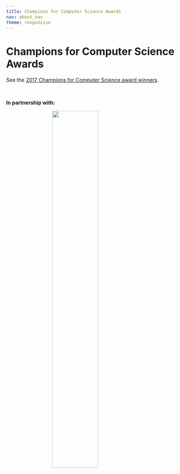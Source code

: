 ```yaml
---
title: Champions for Computer Science Awards
nav: about_nav
theme: responsive
---
```


<a id="top"></a>

# Champions for Computer Science Awards

See the [2017 Champions for Computer Science award winners](/awards/2017). 

<div class="row">
  <div class="col-md-12">
    <br>
    <p class="text-center"><strong>In partnership with:</strong></p> 
    <img src="/images/avatars/computer_science_teachers_association.jpg" width="50%" style="margin: 0 25%"> 
  </div>
</div>